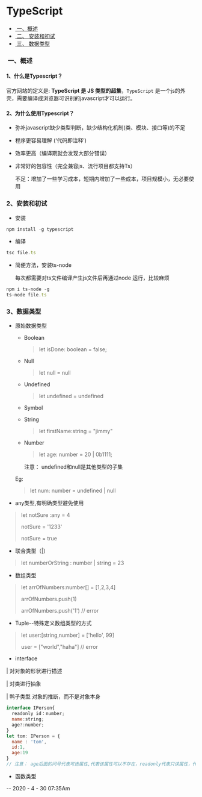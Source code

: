 # TypeScript
- <a href="#one"> 一、概述</a>
- <a href="#two"> 二、 安装和初试</a>
- <a href="#three"> 三、 数据类型</a>

 ### <a name="one"> 一、概述 </a>

#### 1、什么是Typescript？

官方网站的定义是: **TypeScript 是 JS 类型的超集**，`TypeScript` 是一个js的外壳，需要编译成浏览器可识别的javascript才可以运行。

#### 2、为什么使用Typescript？

- 弥补javascript缺少类型判断，缺少结构化机制(类、模块、接口等)的不足
- 程序更容易理解 (‘代码即注释’)
- 效率更高（编译期就会发现大部分错误）
- 非常好的包容性（完全兼容js、流行项目都支持Ts）

   不足：增加了一些学习成本，短期内增加了一些成本，项目规模小，无必要使用

### <a name="two"> 2、安装和初试</a>

- 安装

```js
npm install -g typescript
```

- 编译

```js
tsc file.ts
```

- 简便方法，安装ts-node

  每次都需要对ts文件编译产生js文件后再通过node 运行，比较麻烦

```js
npm i ts-node -g
ts-node file.ts
```



### <a name="three">  3、数据类型</a>

- 原始数据类型

  - Boolean

    >  let isDone: boolean = false;

  - Null

    > let null = null

  - Undefined

    > let undefined = undefined

  - Symbol

  - String

    > let firstName:string = "jimmy"

  - Number

    > let age: number = 20 | 0b1111;

    注意： undefined和null是其他类型的子集

  Eg:

  >  let num: number = undefined | null

  

- any类型,有明确类型避免使用

>  let notSure :any = 4
>
>   notSure = '1233'
>
>   notSure = true



- 联合类型（|）

> let numberOrString : number | string = 23



- 数组类型

> let arrOfNumbers:number[] = [1,2,3,4]
>
> arrOfNumbers.push(1)
>
> arrOfNumbers.push('1')    // error



- Tuple--特殊定义数组类型的方式

> let user:[string,number] = ['hello', 99]
>
> user = ["world","haha"]  // error



- interface

| 对对象的形状进行描述

| 对类进行抽象

| 鸭子类型 对象的推断，而不是对象本身

```js
interface IPerson{
  readonly id：number;
  name:string;
  age?:number;
}
let tom: IPerson = {
  name : 'tom',
  id:1,
  age:19
}
// 注意： age后面的问号代表可选属性,代表该属性可以不存在，readonly代表只读属性，代表对象中的该属性只能读不能修改。注意接口命名首字母需要大写，I开头不强制， 每个属性定义后用";" 结尾
```



- 函数类型

  





-- 2020 - 4 - 30  07:35Am
